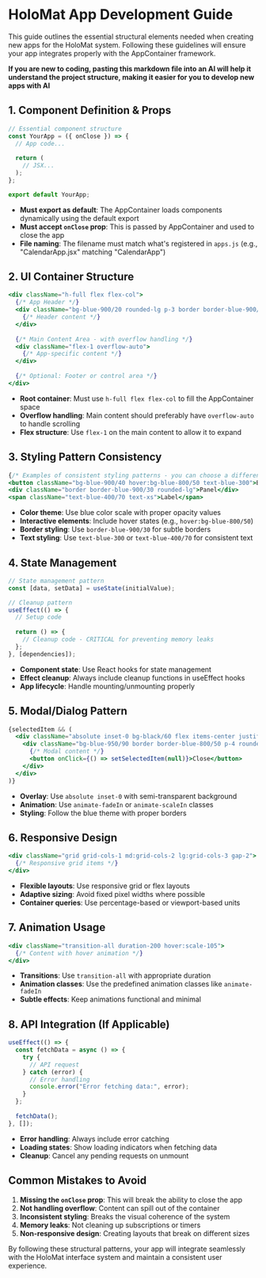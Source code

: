 # HoloMat App Development Guide

This guide outlines the essential structural elements needed when creating new apps for the HoloMat system. Following these guidelines will ensure your app integrates properly with the AppContainer framework.

**If you are new to coding, pasting this markdown file into an AI will help it
understand the project structure, making it easier for you to develop new apps 
with AI**

## 1. Component Definition & Props

```jsx
// Essential component structure
const YourApp = ({ onClose }) => {
  // App code...
  
  return (
    // JSX...
  );
};

export default YourApp;
```

- **Must export as default**: The AppContainer loads components dynamically using the default export
- **Must accept `onClose` prop**: This is passed by AppContainer and used to close the app
- **File naming**: The filename must match what's registered in `apps.js` (e.g., "CalendarApp.jsx" matching "CalendarApp")

## 2. UI Container Structure

```jsx
<div className="h-full flex flex-col">
  {/* App Header */}
  <div className="bg-blue-900/20 rounded-lg p-3 border border-blue-900/30">
    {/* Header content */}
  </div>
  
  {/* Main Content Area - with overflow handling */}
  <div className="flex-1 overflow-auto">
    {/* App-specific content */}
  </div>
  
  {/* Optional: Footer or control area */}
</div>
```

- **Root container**: Must use `h-full flex flex-col` to fill the AppContainer space
- **Overflow handling**: Main content should preferably have `overflow-auto` to handle scrolling
- **Flex structure**: Use `flex-1` on the main content to allow it to expand

## 3. Styling Pattern Consistency

```jsx
{/* Examples of consistent styling patterns - you can choose a different style if you're weird and dislike the colour scheme */}
<button className="bg-blue-900/40 hover:bg-blue-800/50 text-blue-300">Button</button>
<div className="border border-blue-900/30 rounded-lg">Panel</div>
<span className="text-blue-400/70 text-xs">Label</span>
```

- **Color theme**: Use blue color scale with proper opacity values
- **Interactive elements**: Include hover states (e.g., `hover:bg-blue-800/50`)
- **Border styling**: Use `border-blue-900/30` for subtle borders
- **Text styling**: Use `text-blue-300` or `text-blue-400/70` for consistent text

## 4. State Management

```jsx
// State management pattern
const [data, setData] = useState(initialValue);

// Cleanup pattern
useEffect(() => {
  // Setup code
  
  return () => {
    // Cleanup code - CRITICAL for preventing memory leaks
  };
}, [dependencies]);
```

- **Component state**: Use React hooks for state management
- **Effect cleanup**: Always include cleanup functions in useEffect hooks
- **App lifecycle**: Handle mounting/unmounting properly

## 5. Modal/Dialog Pattern

```jsx
{selectedItem && (
  <div className="absolute inset-0 bg-black/60 flex items-center justify-center p-4 animate-fadeIn">
    <div className="bg-blue-950/90 border border-blue-800/50 p-4 rounded-lg animate-scaleIn">
      {/* Modal content */}
      <button onClick={() => setSelectedItem(null)}>Close</button>
    </div>
  </div>
)}
```

- **Overlay**: Use `absolute inset-0` with semi-transparent background
- **Animation**: Use `animate-fadeIn` or `animate-scaleIn` classes
- **Styling**: Follow the blue theme with proper borders

## 6. Responsive Design

```jsx
<div className="grid grid-cols-1 md:grid-cols-2 lg:grid-cols-3 gap-2">
  {/* Responsive grid items */}
</div>
```

- **Flexible layouts**: Use responsive grid or flex layouts
- **Adaptive sizing**: Avoid fixed pixel widths where possible
- **Container queries**: Use percentage-based or viewport-based units

## 7. Animation Usage

```jsx
<div className="transition-all duration-200 hover:scale-105">
  {/* Content with hover animation */}
</div>
```

- **Transitions**: Use `transition-all` with appropriate duration
- **Animation classes**: Use the predefined animation classes like `animate-fadeIn`
- **Subtle effects**: Keep animations functional and minimal

## 8. API Integration (If Applicable)

```jsx
useEffect(() => {
  const fetchData = async () => {
    try {
      // API request
    } catch (error) {
      // Error handling
      console.error("Error fetching data:", error);
    }
  };
  
  fetchData();
}, []);
```

- **Error handling**: Always include error catching
- **Loading states**: Show loading indicators when fetching data
- **Cleanup**: Cancel any pending requests on unmount

## Common Mistakes to Avoid

1. **Missing the `onClose` prop**: This will break the ability to close the app
2. **Not handling overflow**: Content can spill out of the container
3. **Inconsistent styling**: Breaks the visual coherence of the system
4. **Memory leaks**: Not cleaning up subscriptions or timers
5. **Non-responsive design**: Creating layouts that break on different sizes

By following these structural patterns, your app will integrate seamlessly with the HoloMat interface system and maintain a consistent user experience.
